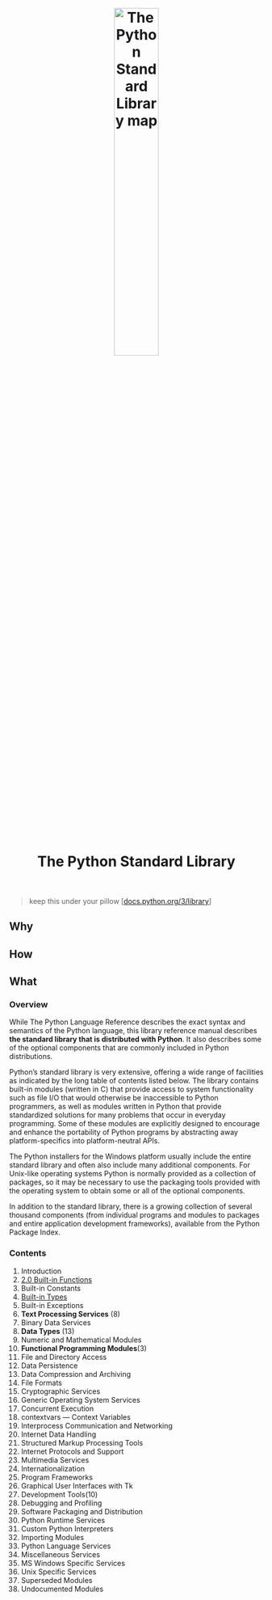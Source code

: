 <h1 align="center">
<br>
	<a href="https://docs.python.org/3/library/index.html">
  <img src="https://i.imgur.com/VeYFI5k.jpeg" alt="The Python Standard Library map" width=42%">
  </a>
  <br><br>
The Python Standard Library
  <br><br>
</h1>

> keep this under your pillow [[docs.python.org/3/library](https://docs.python.org/3/library/index.html)]

## Why 


## How


## What 

### Overview

While The Python Language Reference describes the exact syntax and semantics of the Python language, this library reference manual describes **the standard library that is distributed with Python**. It also describes some of the optional components that are commonly included in Python distributions.

Python’s standard library is very extensive, offering a wide range of facilities as indicated by the long table of contents listed below. The library contains built-in modules (written in C) that provide access to system functionality such as file I/O that would otherwise be inaccessible to Python programmers, as well as modules written in Python that provide standardized solutions for many problems that occur in everyday programming. Some of these modules are explicitly designed to encourage and enhance the portability of Python programs by abstracting away platform-specifics into platform-neutral APIs.

The Python installers for the Windows platform usually include the entire standard library and often also include many additional components. For Unix-like operating systems Python is normally provided as a collection of packages, so it may be necessary to use the packaging tools provided with the operating system to obtain some or all of the optional components.

In addition to the standard library, there is a growing collection of several thousand components (from individual programs and modules to packages and entire application development frameworks), available from the Python Package Index.

### Contents


1. Introduction
2. [2.0 Built-in Functions](https://repl.it/@WillWang42/2-0-built-in-functions)
3. Built-in Constants
4. [Built-in Types](https://docs.python.org/3/library/stdtypes.html) 
5. Built-in Exceptions
6.  **Text Processing Services** (8)
7. Binary Data Services
8.  **Data Types** (13)
9. Numeric and Mathematical Modules
10. **Functional Programming Modules**(3)
11. File and Directory Access
12. Data Persistence
13. Data Compression and Archiving
14. File Formats
15. Cryptographic Services
16. Generic Operating System Services
17. Concurrent Execution
18. contextvars — Context Variables
19. Interprocess Communication and Networking
20. Internet Data Handling
21. Structured Markup Processing Tools
22. Internet Protocols and Support
23. Multimedia Services
24. Internationalization
25. Program Frameworks
26. Graphical User Interfaces with Tk
27.  Development Tools(10)
28. Debugging and Profiling
29. Software Packaging and Distribution
30. Python Runtime Services
31. Custom Python Interpreters
32. Importing Modules
33. Python Language Services
34. Miscellaneous Services
35. MS Windows Specific Services
36. Unix Specific Services
37. Superseded Modules
38. Undocumented Modules

